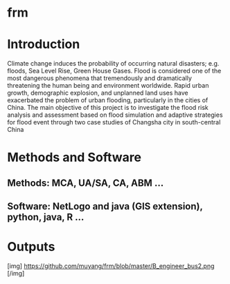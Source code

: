 # frm

# Introduction
Climate change induces the probability of occurring natural disasters; e.g.
floods, Sea Level Rise, Green House Gases. Flood is considered one of the
most dangerous phenomena that tremendously and dramatically threatening
the human being and environment worldwide. Rapid urban growth,
demographic explosion, and unplanned land uses have exacerbated the
problem of urban flooding, particularly in the cities of China.
The main objective of this project is to investigate the flood risk
analysis and assessment based on flood simulation and adaptive strategies for
flood event through two case studies of Changsha city in south-central China

# Methods and Software
## Methods: MCA, UA/SA, CA, ABM ...
## Software: NetLogo and java (GIS extension), python, java, R ...

# Outputs
[img] https://github.com/muyang/frm/blob/master/B_engineer_bus2.png [/img]
